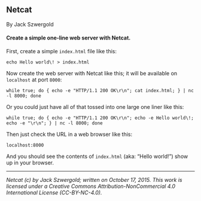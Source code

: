 ## Netcat

By Jack Szwergold

#### Create a simple one-line web server with Netcat.

First, create a simple `index.html` file like this:

    echo Hello world\! > index.html

Now create the web server with Netcat like this; it will be available on `localhost` at port `8000`:

    while true; do { echo -e "HTTP/1.1 200 OK\r\n"; cat index.html; } | nc -l 8000; done

Or you could just have all of that tossed into one large one liner like this:

    while true; do { echo -e "HTTP/1.1 200 OK\r\n"; echo -e Hello world\!; echo -e "\r\n"; } | nc -l 8000; done

Then just check the URL in a web browser like this:

    localhost:8000

And you should see the contents of `index.html` (aka: “Hello world!”) show up in your browser.

***

*Netcat (c) by Jack Szwergold; written on October 17, 2015. This work is licensed under a Creative Commons Attribution-NonCommercial 4.0 International License (CC-BY-NC-4.0).*
